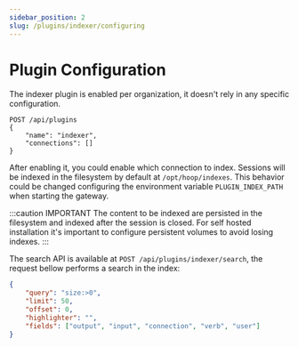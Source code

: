 ```yaml
---
sidebar_position: 2
slug: /plugins/indexer/configuring
---
```


# Plugin Configuration

The indexer plugin is enabled per organization, it doesn't rely in any specific configuration.

```
POST /api/plugins
{
    "name": "indexer",
    "connections": []
}
```

After enabling it, you could enable which connection to index. Sessions will be indexed in the filesystem by default at `/opt/hoop/indexes`. This behavior could be changed configuring the environment variable `PLUGIN_INDEX_PATH` when starting the gateway.


:::caution IMPORTANT
The content to be indexed are persisted in the filesystem and indexed after the session is closed. For self hosted installation it's important to configure persistent volumes to avoid losing indexes.
:::


The search API is available at `POST /api/plugins/indexer/search`, the request bellow performs a search in the index:

```json
{
    "query": "size:>0",
    "limit": 50,
    "offset": 0,
    "highlighter": "",
    "fields": ["output", "input", "connection", "verb", "user"]
}
```
